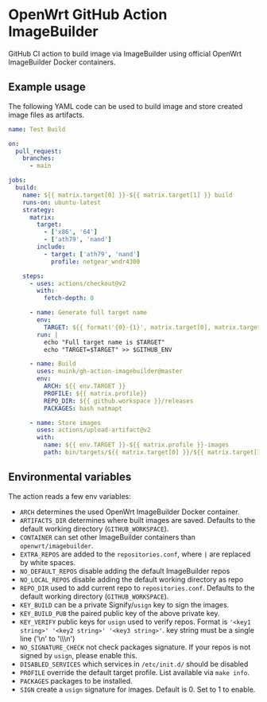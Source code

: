 # OpenWrt GitHub Action ImageBuilder

GitHub CI action to build image via ImageBuilder using official OpenWrt ImageBuilder
Docker containers.

## Example usage

The following YAML code can be used to build image and store created image files
as artifacts.

```yaml
name: Test Build

on:
  pull_request:
    branches:
      - main

jobs:
  build:
    name: ${{ matrix.target[0] }}-${{ matrix.target[1] }} build
    runs-on: ubuntu-latest
    strategy:
      matrix:
        target:
          - ['x86', '64']
          - ['ath79', 'nand']
        include:
          - target: ['ath79', 'nand']
            profile: netgear_wndr4300

    steps:
      - uses: actions/checkout@v2
        with:
          fetch-depth: 0

      - name: Generate full target name
        env:
          TARGET: ${{ format('{0}-{1}', matrix.target[0], matrix.target[1]) }}
        run: |
          echo "Full target name is $TARGET"
          echo "TARGET=$TARGET" >> $GITHUB_ENV

      - name: Build
        uses: muink/gh-action-imagebuilder@master
        env:
          ARCH: ${{ env.TARGET }}
          PROFILE: ${{ matrix.profile}}
          REPO_DIR: ${{ github.workspace }}/releases
          PACKAGES: bash natmapt

      - name: Store images
        uses: actions/upload-artifact@v2
        with:
          name: ${{ env.TARGET }}-${{ matrix.profile }}-images
          path: bin/targets/${{ matrix.target[0] }}/${{ matrix.target[1] }}/
```

## Environmental variables

The action reads a few env variables:

* `ARCH` determines the used OpenWrt ImageBuilder Docker container.
* `ARTIFACTS_DIR` determines where built images are saved.
  Defaults to the default working directory (`GITHUB_WORKSPACE`).
* `CONTAINER` can set other ImageBuilder containers than `openwrt/imagebuilder`.
* `EXTRA_REPOS` are added to the `repositories.conf`, where `|` are replaced by white
  spaces.
* `NO_DEFAULT_REPOS` disable adding the default ImageBuilder repos
* `NO_LOCAL_REPOS` disable adding the default working directory as repo
* `REPO_DIR` used to add current repo to `repositories.conf`. Defaults to
  the default working directory (`GITHUB_WORKSPACE`).
* `KEY_BUILD` can be a private Signify/`usign` key to sign the images.
* `KEY_BUILD_PUB` the paired public key of the above private key.
* `KEY_VERIFY` public keys for `usign` used to verify repos. Format is `'<key1 string>'
  '<key2 string>' '<key3 string>'`. key string must be a single line ('\n' to '\\\\\\n')
* `NO_SIGNATURE_CHECK` not check packages signature. If your repos is not
  signed by `usign`, please enable this.
* `DISABLED_SERVICES` which services in `/etc/init.d/` should be disabled
* `PROFILE` override the default target profile. List available via `make info`.
* `PACKAGES` packages to be installed.
* `SIGN` create a `usign` signature for images. Default is 0. Set to 1 to enable.
